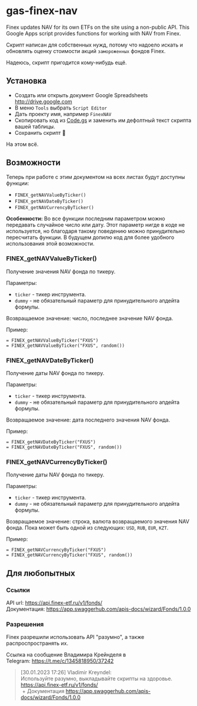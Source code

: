 # gas-finex-nav
Finex updates NAV for its own ETFs on the site using a non-public API. This Google Apps script provides functions for working with NAV from Finex.

Скрипт написан для собственных нужд, потому что надоело искать и обновлять оценку стоимости акций `замороженных` фондов Finex.  

Надеюсь, скрипт пригодится кому-нибудь ещё.  


## Установка
* Создать или открыть документ Google Spreadsheets http://drive.google.com
* В меню `Tools` выбрать `Script Editor`
* Дать проекту имя, например `FinexNAV`
* Скопировать код из [Code.gs](https://raw.githubusercontent.com/GrKoR/gas-finex-nav/master/Code.gs) и заменить им дефолтный текст скрипта вашей таблицы.
* Сохранить скрипт 💾

На этом всё.   

## Возможности
Теперь при работе с этим документом на всех листах будут доступны функции: 
* `FINEX_getNAVValueByTicker()`
* `FINEX_getNAVDateByTicker()`
* `FINEX_getNAVCurrencyByTicker()`

**Особенности:** Во все функции последним параметром можно передавать случайное число или дату. Этот параметр нигде в коде не используется, но благодаря такому поведению можно принудительно пересчитать функции. В будущем допилю код для более удобного использования этой возможности.

### FINEX_getNAVValueByTicker()
Получение значения NAV фонда по тикеру.  

Параметры:
* `ticker` - тикер инструмента.
* `dummy` - не обязательный параметр для принудительного апдейта формулы.

Возвращаемое значение: число, последнее значение NAV фонда.

Пример:
```
= FINEX_getNAVValueByTicker("FXUS")
= FINEX_getNAVValueByTicker("FXUS", random())
```

### FINEX_getNAVDateByTicker()
Получение даты NAV фонда по тикеру.  

Параметры:
* `ticker` - тикер инструмента.
* `dummy` - не обязательный параметр для принудительного апдейта формулы.

Возвращаемое значение: дата последнего значения NAV фонда.

Пример:
```
= FINEX_getNAVDateByTicker("FXUS")
= FINEX_getNAVDateByTicker("FXUS", random())
```

### FINEX_getNAVCurrencyByTicker()
Получение даты NAV фонда по тикеру.  

Параметры:
* `ticker` - тикер инструмента.
* `dummy` - не обязательный параметр для принудительного апдейта формулы.

Возвращаемое значение: строка, валюта возвращаемого значения NAV фонда. Пока может быть одной из следующих: `USD`, `RUB`, `EUR`, `KZT`. 

Пример:
```
= FINEX_getNAVCurrencyByTicker("FXUS")
= FINEX_getNAVCurrencyByTicker("FXUS", random())
```


## Для любопытных

### Ссылки
API url: https://api.finex-etf.ru/v1/fonds/  
Документация: https://app.swaggerhub.com/apis-docs/wizard/Fonds/1.0.0  

### Разрешения
Finex разрешили использовать API "разумно", а также распроспространять их.  

Ссылка на сообщение Владимира Крейнделя в Telegram: https://t.me/c/1345818950/37242  

> [30.01.2023 17:26] Vladimir Kreyndel:  
> Используйте разумно, выкладывайте скрипты на здоровье.  
> https://api.finex-etf.ru/v1/fonds/  
> + Документация https://app.swaggerhub.com/apis-docs/wizard/Fonds/1.0.0
